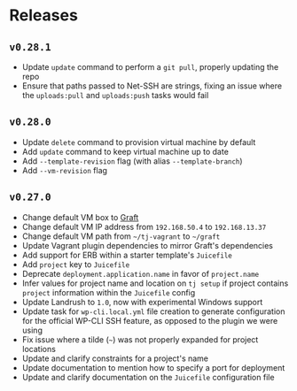 # Releases

## `v0.28.1`

- Update `update` command to perform a `git pull`, properly updating the repo
- Ensure that paths passed to Net-SSH are strings, fixing an issue where the `uploads:pull` and `uploads:push` tasks would fail

## `v0.28.0`

- Update `delete` command to provision virtual machine by default
- Add `update` command to keep virtual machine up to date
- Add `--template-revision` flag (with alias `--template-branch`)
- Add `--vm-revision` flag

## `v0.27.0`

- Change default VM box to [Graft](https://github.com/ezekg/graft)
- Change default VM IP address from `192.168.50.4` to `192.168.13.37`
- Change default VM path from `~/tj-vagrant` to `~/graft`
- Update Vagrant plugin dependencies to mirror Graft's dependencies
- Add support for ERB within a starter template's `Juicefile`
- Add `project` key to `Juicefile`
- Deprecate `deployment.application.name` in favor of `project.name`
- Infer values for project name and location on `tj setup` if project contains
  `project` information within the `Juicefile` config
- Update Landrush to `1.0`, now with experimental Windows support
- Update task for `wp-cli.local.yml` file creation to generate configuration for
  the official WP-CLI SSH feature, as opposed to the plugin we were using
- Fix issue where a tilde (`~`) was not properly expanded for project locations
- Update and clarify constraints for a project's name
- Update documentation to mention how to specify a port for deployment
- Update and clarify documentation on the `Juicefile` configuration file
